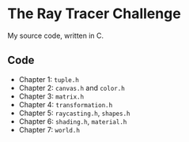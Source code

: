 # The Ray Tracer Challenge

My source code, written in C.

## Code

- Chapter 1: `tuple.h`
- Chapter 2: `canvas.h` and `color.h`
- Chapter 3: `matrix.h`
- Chapter 4: `transformation.h`
- Chapter 5: `raycasting.h`, `shapes.h`
- Chapter 6: `shading.h`, `material.h`
- Chapter 7: `world.h`
